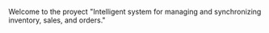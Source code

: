 Welcome to the proyect "Intelligent system for managing and synchronizing inventory, sales, and orders."
